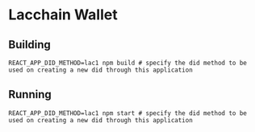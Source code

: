 # Lacchain Wallet

## Building

```shell
REACT_APP_DID_METHOD=lac1 npm build # specify the did method to be used on creating a new did through this application
```

## Running

```shell
REACT_APP_DID_METHOD=lac1 npm start # specify the did method to be used on creating a new did through this application
```

